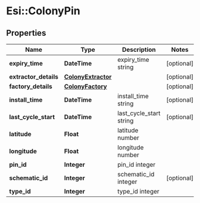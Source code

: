 # Esi::ColonyPin

## Properties
Name | Type | Description | Notes
------------ | ------------- | ------------- | -------------
**expiry_time** | **DateTime** | expiry_time string | [optional] 
**extractor_details** | [**ColonyExtractor**](ColonyExtractor.md) |  | [optional] 
**factory_details** | [**ColonyFactory**](ColonyFactory.md) |  | [optional] 
**install_time** | **DateTime** | install_time string | [optional] 
**last_cycle_start** | **DateTime** | last_cycle_start string | [optional] 
**latitude** | **Float** | latitude number | 
**longitude** | **Float** | longitude number | 
**pin_id** | **Integer** | pin_id integer | 
**schematic_id** | **Integer** | schematic_id integer | [optional] 
**type_id** | **Integer** | type_id integer | 


